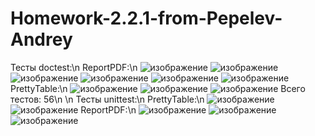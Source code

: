 # Homework-2.2.1-from-Pepelev-Andrey
Тесты doctest:\n
ReportPDF:\n
![изображение](https://user-images.githubusercontent.com/71896344/204722590-abf43192-04d4-4501-8977-0885d22c4b72.png)
![изображение](https://user-images.githubusercontent.com/71896344/204722638-6ef757c1-cdb7-4a42-9b7c-8a36ba5f88e3.png)
![изображение](https://user-images.githubusercontent.com/71896344/204722669-d4cc3573-e30e-4eb3-b94c-734f1f4a2217.png)
![изображение](https://user-images.githubusercontent.com/71896344/204722747-b078abe4-fdfe-4504-b471-f3c4f74e353b.png)
![изображение](https://user-images.githubusercontent.com/71896344/204722788-47b14ac2-62e3-4449-a613-55c1a0db4013.png)
![изображение](https://user-images.githubusercontent.com/71896344/204722833-d7e21a59-87c6-40e3-ac72-ae2dd44d9307.png)
PrettyTable:\n
![изображение](https://user-images.githubusercontent.com/71896344/204722894-10e7bdfb-9237-46cd-b40e-d1669ecc605a.png)
![изображение](https://user-images.githubusercontent.com/71896344/204722940-a3363a90-2eb6-47f0-bef7-9a5f2e50e763.png)
![изображение](https://user-images.githubusercontent.com/71896344/204722971-04e7ddf5-bf49-419b-85a0-9db0ffa6d69a.png)
Всего тестов: 56\n
\n
Тесты unittest:\n
PrettyTable:\n
![изображение](https://user-images.githubusercontent.com/71896344/204723298-94c46270-2760-4ae2-bdf6-a9349fe164c7.png)
![изображение](https://user-images.githubusercontent.com/71896344/204723406-cb45b175-331d-4e9e-9499-767d17b6922b.png)
ReportPDF:\n
![изображение](https://user-images.githubusercontent.com/71896344/204723574-e3ee47fb-bfd3-4a92-b74a-8198db0837ea.png)
![изображение](https://user-images.githubusercontent.com/71896344/204723629-486c7003-fc6a-40fc-aa58-db533348150e.png)
![изображение](https://user-images.githubusercontent.com/71896344/204723681-14d827a0-74f5-442c-84f0-9d1310bbdffa.png)

